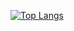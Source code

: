 [![Top Langs](https://github-readme-stats.vercel.app/api/top-langs/?username=Ryota-Tanaka
)](https://github.com/anuraghazra/github-readme-stats)

<!--
**Ryota-Tanaka/Ryota-Tanaka** is a ✨ _special_ ✨ repository because its `README.md` (this file) appears on your GitHub profile.

Here are some ideas to get you started:

- 🔭 I’m currently working on ...
- 🌱 I’m currently learning ...
- 👯 I’m looking to collaborate on ...
- 🤔 I’m looking for help with ...
- 💬 Ask me about ...
- 📫 How to reach me: ...
- 😄 Pronouns: ...
- ⚡ Fun fact: ...
-->
